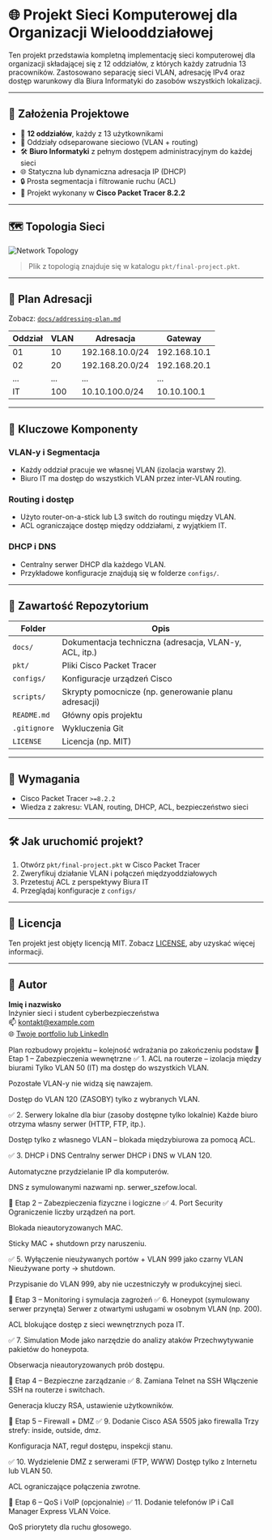 # 🌐 Projekt Sieci Komputerowej dla Organizacji Wielooddziałowej

Ten projekt przedstawia kompletną implementację sieci komputerowej dla organizacji składającej się z 12 oddziałów, z których każdy zatrudnia 13 pracowników. Zastosowano separację sieci VLAN, adresację IPv4 oraz dostęp warunkowy dla Biura Informatyki do zasobów wszystkich lokalizacji.

---

## 📌 Założenia Projektowe

- 🏢 **12 oddziałów**, każdy z 13 użytkownikami
- 🔐 Oddziały odseparowane sieciowo (VLAN + routing)
- 🛠️ **Biuro Informatyki** z pełnym dostępem administracyjnym do każdej sieci
- 🌐 Statyczna lub dynamiczna adresacja IP (DHCP)
- 🔒 Prosta segmentacja i filtrowanie ruchu (ACL)
- 🧰 Projekt wykonany w **Cisco Packet Tracer 8.2.2**

---

## 🗺️ Topologia Sieci

![Network Topology](docs/topology-diagram.png)

> Plik z topologią znajduje się w katalogu `pkt/final-project.pkt`.

---

## 🧮 Plan Adresacji

Zobacz: [`docs/addressing-plan.md`](docs/addressing-plan.md)

| Oddział | VLAN | Adresacja           | Gateway        |
|---------|------|---------------------|----------------|
| 01      | 10   | 192.168.10.0/24     | 192.168.10.1   |
| 02      | 20   | 192.168.20.0/24     | 192.168.20.1   |
| ...     | ...  | ...                 | ...            |
| IT      | 100  | 10.10.100.0/24      | 10.10.100.1    |

---

## 🧩 Kluczowe Komponenty

### VLAN-y i Segmentacja
- Każdy oddział pracuje we własnej VLAN (izolacja warstwy 2).
- Biuro IT ma dostęp do wszystkich VLAN przez inter-VLAN routing.

### Routing i dostęp
- Użyto router-on-a-stick lub L3 switch do routingu między VLAN.
- ACL ograniczające dostęp między oddziałami, z wyjątkiem IT.

### DHCP i DNS
- Centralny serwer DHCP dla każdego VLAN.
- Przykładowe konfiguracje znajdują się w folderze `configs/`.

---

## 📂 Zawartość Repozytorium

| Folder         | Opis |
|----------------|------|
| `docs/`        | Dokumentacja techniczna (adresacja, VLAN-y, ACL, itp.) |
| `pkt/`         | Pliki Cisco Packet Tracer |
| `configs/`     | Konfiguracje urządzeń Cisco |
| `scripts/`     | Skrypty pomocnicze (np. generowanie planu adresacji) |
| `README.md`    | Główny opis projektu |
| `.gitignore`   | Wykluczenia Git |
| `LICENSE`      | Licencja (np. MIT) |

---

## 🧪 Wymagania

- Cisco Packet Tracer `>=8.2.2`
- Wiedza z zakresu: VLAN, routing, DHCP, ACL, bezpieczeństwo sieci

---

## 🛠️ Jak uruchomić projekt?

1. Otwórz `pkt/final-project.pkt` w Cisco Packet Tracer
2. Zweryfikuj działanie VLAN i połączeń międzyoddziałowych
3. Przetestuj ACL z perspektywy Biura IT
4. Przeglądaj konfiguracje z `configs/`

---

## 🧾 Licencja

Ten projekt jest objęty licencją MIT. Zobacz [LICENSE](LICENSE), aby uzyskać więcej informacji.

---

## 🤝 Autor

**Imię i nazwisko**  
Inżynier sieci i student cyberbezpieczeństwa  
📫 kontakt@example.com  
🌐 [Twoje portfolio lub LinkedIn](https://...)

Plan rozbudowy projektu – kolejność wdrażania po zakończeniu podstaw
🔹 Etap 1 – Zabezpieczenia wewnętrzne
✅ 1. ACL na routerze – izolacja między biurami
Tylko VLAN 50 (IT) ma dostęp do wszystkich VLAN.

Pozostałe VLAN-y nie widzą się nawzajem.

Dostęp do VLAN 120 (ZASOBY) tylko z wybranych VLAN.

✅ 2. Serwery lokalne dla biur (zasoby dostępne tylko lokalnie)
Każde biuro otrzyma własny serwer (HTTP, FTP, itp.).

Dostęp tylko z własnego VLAN – blokada międzybiurowa za pomocą ACL.

✅ 3. DHCP i DNS
Centralny serwer DHCP i DNS w VLAN 120.

Automatyczne przydzielanie IP dla komputerów.

DNS z symulowanymi nazwami np. serwer_szefow.local.

🔹 Etap 2 – Zabezpieczenia fizyczne i logiczne
✅ 4. Port Security
Ograniczenie liczby urządzeń na port.

Blokada nieautoryzowanych MAC.

Sticky MAC + shutdown przy naruszeniu.

✅ 5. Wyłączenie nieużywanych portów + VLAN 999 jako czarny VLAN
Nieużywane porty → shutdown.

Przypisanie do VLAN 999, aby nie uczestniczyły w produkcyjnej sieci.

🔹 Etap 3 – Monitoring i symulacja zagrożeń
✅ 6. Honeypot (symulowany serwer przynęta)
Serwer z otwartymi usługami w osobnym VLAN (np. 200).

ACL blokujące dostęp z sieci wewnętrznych poza IT.

✅ 7. Simulation Mode jako narzędzie do analizy ataków
Przechwytywanie pakietów do honeypota.

Obserwacja nieautoryzowanych prób dostępu.

🔹 Etap 4 – Bezpieczne zarządzanie
✅ 8. Zamiana Telnet na SSH
Włączenie SSH na routerze i switchach.

Generacja kluczy RSA, ustawienie użytkowników.

🔹 Etap 5 – Firewall + DMZ
✅ 9. Dodanie Cisco ASA 5505 jako firewalla
Trzy strefy: inside, outside, dmz.

Konfiguracja NAT, reguł dostępu, inspekcji stanu.

✅ 10. Wydzielenie DMZ z serwerami (FTP, WWW)
Dostęp tylko z Internetu lub VLAN 50.

ACL ograniczające połączenia zwrotne.

🔹 Etap 6 – QoS i VoIP (opcjonalnie)
✅ 11. Dodanie telefonów IP i Call Manager Express
VLAN Voice.

QoS priorytety dla ruchu głosowego.



